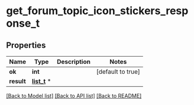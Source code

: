 # get_forum_topic_icon_stickers_response_t

## Properties
Name | Type | Description | Notes
------------ | ------------- | ------------- | -------------
**ok** | **int** |  | [default to true]
**result** | [**list_t**](sticker.md) \* |  | 

[[Back to Model list]](../README.md#documentation-for-models) [[Back to API list]](../README.md#documentation-for-api-endpoints) [[Back to README]](../README.md)


